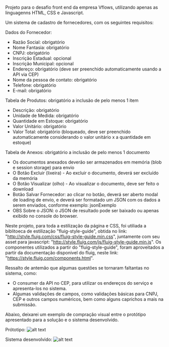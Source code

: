 Projeto para o desafio front end da empresa Vflows, utilizando apenas as linguagenns HTML, CSS e Javascript.

Um sistema de cadastro de fornecedores, com os seguintes requisitos:

Dados do Fornecedor:
- Razão Social: obrigatório
- Nome Fantasia: obrigatório
- CNPJ: obrigatório
- Inscrição Estadual: opcional
- Inscrição Municipal: opcional
- Endereço: obrigatório (deve ser preenchido automaticamente usando a API via CEP)
- Nome da pessoa de contato: obrigatório
- Telefone: obrigatório
- E-mail: obrigatório

Tabela de Produtos: obrigatório a inclusão de pelo menos 1 item
- Descrição: obrigatório
- Unidade de Medida: obrigatório
- Quantidade em Estoque: obrigatório
- Valor Unitário: obrigatório
- Valor Total: obrigatório (bloqueado, deve ser preenchido automaticamente considerando o valor unitário x a quantidade em estoque)

Tabela de Anexos: obrigatório a inclusão de pelo menos 1 documento
- Os documentos anexados deverão ser armazenados em memória (blob e session storage) para envio
- O Botão Excluir (lixeira) - Ao excluir o documento, deverá ser excluído da memória
- O Botão Visualizar (olho) - Ao visualizar o documento, deve ser feito o download
- Botão Salvar Fornecedor: ao clicar no botão, deverá ser aberto modal de loading de envio, e deverá ser formatado um JSON com os dados a serem enviados, conforme exemplo: jsonExemplo
- OBS Sobre o JSON: o JSON de resultado pode ser baixado ou apenas exibido no console do browser.

Neste projeto, para toda a estilização da página e CSS, foi utiliada a biblitoeca de estilização "fluig-style-guide", obtida no link: "http://style.fluig.com/css/fluig-style-guide.min.css", juntamente com seu asset para javascript: "http://style.fluig.com/js/fluig-style-guide.min.js". Os componentes utilizados a partir do "fluig-style-guide", foram aproveitados a partir da documentação disponivel do fluig, neste link: "https://style.fluig.com/components.html".

Ressalto de antemão que algumas questões se tornaram faltantas no sistema, como:
- O consumer da API no CEP, para utilizar os endereços do serviço e apresenta-los no sistema.
- Algumas validações de campos, como validações básicas para CNPJ, CEP e outros campos numéricos, bem como alguns caprichos a mais na submissão.

Abaixo, deixarei um exemplo de compração visual entre o protótipo apresentado para a solução e o sistema desenvolvido.

Prótotipo:
![alt text](image.png)

Sistema desenvolvido:
![alt text](image2.png)


